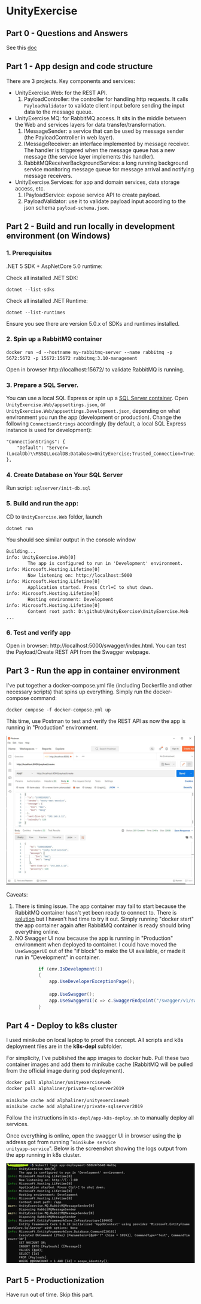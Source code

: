 # UnityExercise

## Part 0 - Questions and Answers
See this [doc](docs/answers.md)

## Part 1 - App design and code structure
There are 3 projects. Key components and services:
- UnityExercise.Web: for the REST API.
  1. PayloadController: the controller for handling http requests. It calls <code>PayloadValidator</code> to validate client input before sending the input data to the message queue.
- UnityExercise.MQ: for RabbitMQ access. It sits in the middle between the Web and services layers for data transfer/transformation.
  1. IMessageSender: a service that can be used by message sender (the PayloadController in web layer).
  2. IMessageReceiver: an interface implemented by message receiver. The handler is triggered when the message queue has a new message (the service layer implements this handler). 
  3. RabbitMQReceiverBackgroundService: a long running background service monitoring message queue for message arrival and notifying message receivers.
- UnityExercise.Services: for app and domain services, data storage access, etc.
  1. IPayloadService: expose service API to create payload.
  2. PayloadValidator: use it to validate payload input according to the json schema <code>payload-schema.json</code>.
  
## Part 2 - Build and run locally in development environment (on Windows) 
### 1. Prerequisites
.NET 5 SDK + AspNetCore 5.0 runtime:

Check all installed .NET SDK:
```
dotnet --list-sdks
```
Check all installed .NET Runtime: 
```
dotnet --list-runtimes
```
Ensure you see there are version 5.0.x of SDKs and runtimes installed.

### 2. Spin up a RabbitMQ container
```
docker run -d --hostname my-rabbitmq-server --name rabbitmq -p 5672:5672 -p 15672:15672 rabbitmq:3.10-management
```        
Open in browser http://localhost:15672/ to validate RabbitMQ is running.

### 3. Prepare a SQL Server. 
You can use a local SQL Express or spin up a [SQL Server container][L1].
Open <code>UnityExercise.Web/appsettings.json</code>, or <code>UnityExercise.Web/appsettings.Development.json</code>, depending on what environment you run the app (development or production). Change the following <code>ConnectionStrings</code> accordingly (by default, a local SQL Express instance is used for development):
```
"ConnectionStrings": {
    "Default": "Server=(LocalDb)\\MSSQLLocalDB;Database=UnityExercise;Trusted_Connection=True;"
},
```

### 4. Create Database on Your SQL Server
Run script: <code>sqlserver/init-db.sql</code>

### 5. Build and run the app:
CD to <code>UnityExercise.Web</code> folder, launch
```
dotnet run
```
You should see similar output in the console window
```
Building...
info: UnityExercise.Web[0]
        The app is configured to run in 'Development' environment.
info: Microsoft.Hosting.Lifetime[0]
        Now listening on: http://localhost:5000
info: Microsoft.Hosting.Lifetime[0]
        Application started. Press Ctrl+C to shut down.
info: Microsoft.Hosting.Lifetime[0]
        Hosting environment: Development
info: Microsoft.Hosting.Lifetime[0]
        Content root path: D:\github\UnityExercise\UnityExercise.Web
...
```
### 6. Test and verify app
Open in browser: http://localhost:5000/swagger/index.html. You can test the Payload/Create REST API from the Swagger webpage.

## Part 3 - Run the app in container environment
I've put together a docker-compose.yml file (including Dockerfile and other necessary scripts) that spins up everything. Simply run the docker-compose command:
```
docker compose -f docker-compose.yml up
```
This time, use Postman to test and verify the REST API as now the app is running in "Production" environment.

![Screenshot](docs/UnityExercise-WebApi.JPG)


Caveats:
1. There is timing issue. The app container may fail to start because the RabbitMQ container hasn't yet been ready to connect to. There is [solution][L2] but I haven't had time to try it out. Simply running "docker start" the app container again after RabbitMQ container is ready should bring everything online.
2. NO Swagger UI now because the app is running in "Production" environment when deployed to container. I could have moved the <code>UseSwaggerUI</code> out of the "if block" to make the UI available, or made it run in "Development" in container.

```c#
            if (env.IsDevelopment())
            {
                app.UseDeveloperExceptionPage();

                app.UseSwagger();
                app.UseSwaggerUI(c => c.SwaggerEndpoint("/swagger/v1/swagger.json", "UnityExercise.Web v1"));
            }

```
## Part 4 - Deploy to k8s cluster
I used minikube on local laptop to proof the concept. All scripts and k8s deployment files are in the <b>k8s-depl</b> subfolder. 

For simplicity, I've published the app images to docker hub. Pull these two container images and add them to minikube cache (RabbitMQ will be pulled from the official image during pod deployment).
```
docker pull alphaliner/unityexerciseweb
docker pull alphaliner/private-sqlserver2019

minikube cache add alphaliner/unityexerciseweb
minikube cache add alphaliner/private-sqlserver2019
```
Follow the instructions in <code>k8s-depl/app-k8s-deploy.sh</code> to manually deploy all services.

Once everything is online, open the swagger UI in browser using the ip address got from running "<code>minikube service unityapp-service</code>". Below is the screenshot showing the logs output from the app running in k8s cluster.

![Screenshot](docs/k8s-app-logs.jpg)


## Part 5 - Productionization
Have run out of time. Skip this part.

[L1]: https://docs.microsoft.com/en-us/sql/linux/sql-server-linux-docker-container-deployment?view=sql-server-ver15&pivots=cs1-bash
[L2]: https://stackoverflow.com/questions/31746182/docker-compose-wait-for-container-x-before-starting-y/41854997#41854997

